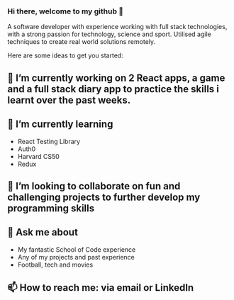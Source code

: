 ### Hi there, welcome to my github 👋

A software developer with experience working with full stack technologies, with a strong passion for technology, science and sport. Utilised agile techniques to create real world solutions remotely. 

Here are some ideas to get you started:

## 🔭 I’m currently working on 2 React apps, a game and a full stack diary app to practice the skills i learnt over the past weeks.
 
 ## 🌱 I’m currently learning 
+ React Testing Library
+ Auth0
+ Harvard CS50
+ Redux

## 👯 I’m looking to collaborate on fun and challenging projects to further develop my programming skills

## 💬 Ask me about
+ My fantastic School of Code experience 
+ Any of my projects and past experience
+ Football, tech and movies

## 📫 How to reach me: via email or LinkedIn

